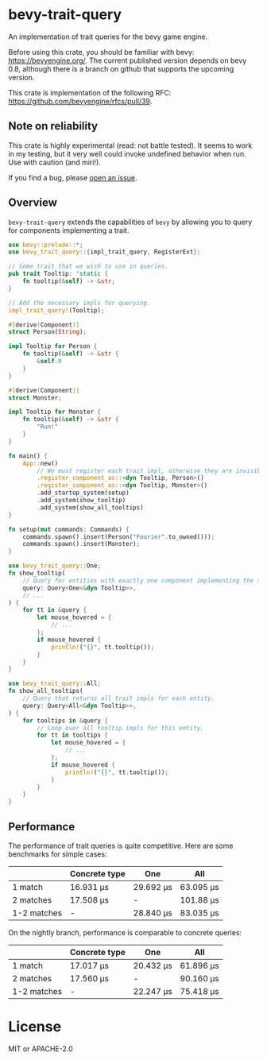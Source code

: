 # bevy-trait-query

<!-- cargo-rdme start -->

An implementation of trait queries for the bevy game engine.

Before using this crate, you should be familiar with bevy: https://bevyengine.org/.
The current published version depends on bevy 0.8, although there is a branch on github
that supports the upcoming version.

This crate is implementation of the following RFC: https://github.com/bevyengine/rfcs/pull/39.

## Note on reliability

This crate is highly experimental (read: not battle tested). It seems to work in my testing,
but it very well could invoke undefined behavior when run. Use with caution (and miri!).

If you find a bug, please [open an issue](https://github.com/JoJoJet/bevy-trait-query/issues).

## Overview

`bevy-trait-query` extends the capabilities of `bevy` by allowing you to query for components implementing a trait.

```rust
use bevy::prelude::*;
use bevy_trait_query::{impl_trait_query, RegisterExt};

// Some trait that we wish to use in queries.
pub trait Tooltip: 'static {
    fn tooltip(&self) -> &str;
}

// Add the necessary impls for querying.
impl_trait_query!(Tooltip);

#[derive(Component)]
struct Person(String);

impl Tooltip for Person {
    fn tooltip(&self) -> &str {
        &self.0
    }
}

#[derive(Component)]
struct Monster;

impl Tooltip for Monster {
    fn tooltip(&self) -> &str {
        "Run!"
    }
}

fn main() {
    App::new()
        // We must register each trait impl, otherwise they are invisible to the game engine.
        .register_component_as::<dyn Tooltip, Person>()
        .register_component_as::<dyn Tooltip, Monster>()
        .add_startup_system(setup)
        .add_system(show_tooltip)
        .add_system(show_all_tooltips)
}

fn setup(mut commands: Commands) {
    commands.spawn().insert(Person("Fourier".to_owned()));
    commands.spawn().insert(Monster);
}

use bevy_trait_query::One;
fn show_tooltip(
    // Query for entities with exactly one component implementing the trait.
    query: Query<One<&dyn Tooltip>>,
    // ...
) {
    for tt in &query {
        let mouse_hovered = {
            // ...
        };
        if mouse_hovered {
            println!("{}", tt.tooltip());
        }
    }
}

use bevy_trait_query::All;
fn show_all_tooltips(
    // Query that returns all trait impls for each entity.
    query: Query<All<&dyn Tooltip>>,
) {
    for tooltips in &query {
        // Loop over all tooltip impls for this entity.
        for tt in tooltips {
            let mouse_hovered = {
                // ...
            };
            if mouse_hovered {
                println!("{}", tt.tooltip());
            }
        }
    }
}
```

## Performance

The performance of trait queries is quite competitive. Here are some benchmarks for simple cases:

|                   | Concrete type | One<dyn Trait> | All<dyn Trait> |
|-------------------|----------------|-------------------|-----------------|
| 1 match           | 16.931 µs      | 29.692 µs         | 63.095 µs       |
| 2 matches         | 17.508 µs      | -                 | 101.88 µs       |
| 1-2 matches       | -              | 28.840 µs         | 83.035 µs       |

On the nightly branch, performance is comparable to concrete queries:

|                   | Concrete type | One<dyn Trait> | All<dyn Trait> |
|-------------------|----------------|-------------------|-----------------|
| 1 match           | 17.017 µs      | 20.432 µs         | 61.896 µs       |
| 2 matches         | 17.560 µs      | -                 | 90.160 µs       |
| 1-2 matches       | -              | 22.247 µs         | 75.418 µs       |

<!-- cargo-rdme end -->

# License

MIT or APACHE-2.0
